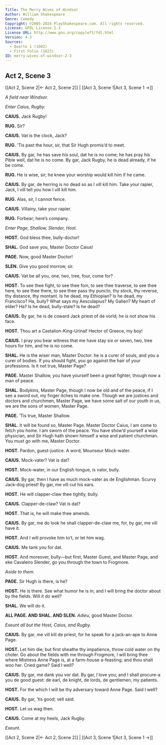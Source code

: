 ```yaml
---
Title: The Merry Wives of Windsor
Author: William Shakespeare
Genre: Comedy
Copyright: ©2005-2024 PlayShakespeare.com. All rights reserved.
License: GFDL License 1.3
License URL: http://www.gnu.org/copyleft/fdl.html
Version: 4.3
Sources:
  - Quarto 1 (1602)
  - First Folio (1623)
ID: merry-wives-of-windsor-2-3
---
```


## Act 2, Scene 3
[[Act 2, Scene 2|← Act 2, Scene 2]] | [[Act 3, Scene 1|Act 3, Scene 1 →]]

*A field near Windsor.*

*Enter Caius, Rugby.*

**CAIUS.**
Jack Rugby!

**RUG.**
Sir?

**CAIUS.**
Vat is the clock, Jack?

**RUG.**
’Tis past the hour, sir, that Sir Hugh promis’d to meet.

**CAIUS.**
By gar, he has save his soul, dat he is no come; he has pray his Pible well, dat he is no come. By gar, Jack Rugby, he is dead already, if he be come.

**RUG.**
He is wise, sir; he knew your worship would kill him if he came.

**CAIUS.**
By gar, de herring is no dead so as I vill kill him. Take your rapier, Jack, I vill tell you how I vill kill him.

**RUG.**
Alas, sir, I cannot fence.

**CAIUS.**
Villainy, take your rapier.

**RUG.**
Forbear; here’s company.

*Enter Page, Shallow, Slender, Host.*

**HOST.**
God bless thee, bully-doctor!

**SHAL.**
God save you, Master Doctor Caius!

**PAGE.**
Now, good Master Doctor!

**SLEN.**
Give you good morrow, sir.

**CAIUS.**
Vat be all you, one, two, tree, four, come for?

**HOST.**
To see thee fight, to see thee foin, to see thee traverse, to see thee here, to see thee there, to see thee pass thy puncto, thy stock, thy reverse, thy distance, thy montant. Is he dead, my Ethiopian? Is he dead, my Francisco? Ha, bully? What says my Aesculapius? My Galien? My heart of elder? Ha? Is he dead, bully-stale? Is he dead?

**CAIUS.**
By gar, he is de coward Jack priest of de vorld; he is not show his face.

**HOST.**
Thou art a Castalion-King-Urinal! Hector of Greece, my boy!

**CAIUS.**
I pray you bear witness that me have stay six or seven, two, tree hours for him, and he is no come.

**SHAL.**
He is the wiser man, Master Doctor: he is a curer of souls, and you a curer of bodies. If you should fight, you go against the hair of your professions. Is it not true, Master Page?

**PAGE.**
Master Shallow, you have yourself been a great fighter, though now a man of peace.

**SHAL.**
Bodykins, Master Page, though I now be old and of the peace, if I see a sword out, my finger itches to make one. Though we are justices and doctors and churchmen, Master Page, we have some salt of our youth in us, we are the sons of women, Master Page.

**PAGE.**
’Tis true, Master Shallow.

**SHAL.**
It will be found so, Master Page. Master Doctor Caius, I am come to fetch you home. I am sworn of the peace. You have show’d yourself a wise physician, and Sir Hugh hath shown himself a wise and patient churchman. You must go with me, Master Doctor.

**HOST.**
Pardon, guest-justice. A word, Mounseur Mock-water.

**CAIUS.**
Mock-vater? Vat is dat?

**HOST.**
Mock-water, in our English tongue, is valor, bully.

**CAIUS.**
By gar, then I have as much mock-vater as de Englishman. Scurvy Jack-dog priest! By gar, me vill cut his ears.

**HOST.**
He will clapper-claw thee tightly, bully.

**CAIUS.**
Clapper-de-claw? Vat is dat?

**HOST.**
That is, he will make thee amends.

**CAIUS.**
By gar, me do look he shall clapper-de-claw me, for, by gar, me vill have it.

**HOST.**
And I will provoke him to’t, or let him wag.

**CAIUS.**
Me tank you for dat.

**HOST.**
And moreover, bully—but first, Master Guest, and Master Page, and eke Cavaleiro Slender, go you through the town to Frogmore.

*Aside to them.*

**PAGE.**
Sir Hugh is there, is he?

**HOST.**
He is there. See what humor he is in; and I will bring the doctor about by the fields. Will it do well?

**SHAL.**
We will do it.

**ALL PAGE. AND SHAL. AND SLEN.**
*Adieu*, good Master Doctor.

*Exeunt all but the Host, Caius, and Rugby.*

**CAIUS.**
By gar, me vill kill de priest, for he speak for a jack-an-ape to Anne Page.

**HOST.**
Let him die; but first sheathe thy impatience, throw cold water on thy choler. Go about the fields with me through Frogmore, I will bring thee where Mistress Anne Page is, at a farm-house a-feasting; and thou shalt woo her. Cried game? Said I well?

**CAIUS.**
By gar, me dank you vor dat. By gar, I love you; and I shall procure-a you de good guest: de earl, de knight, de lords, de gentlemen, my patients.

**HOST.**
For the which I will be thy adversary toward Anne Page. Said I well?

**CAIUS.**
By gar, ’tis good; vell said.

**HOST.**
Let us wag then.

**CAIUS.**
Come at my heels, Jack Rugby.

*Exeunt.*

[[Act 2, Scene 2|← Act 2, Scene 2]] | [[Act 3, Scene 1|Act 3, Scene 1 →]]